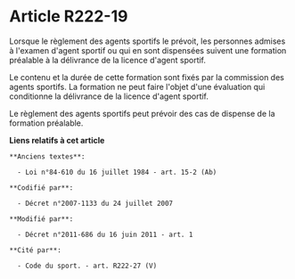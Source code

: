 # Article R222-19

Lorsque le règlement des agents sportifs le prévoit, les personnes admises à l'examen d'agent sportif ou qui en sont
dispensées suivent une formation préalable à la délivrance de la licence d'agent sportif.

Le contenu et la durée de cette formation sont fixés par la commission des agents sportifs. La formation ne peut faire
l'objet d'une évaluation qui conditionne la délivrance de la licence d'agent sportif.

Le règlement des agents sportifs peut prévoir des cas de dispense de la formation préalable.

**Liens relatifs à cet article**

	**Anciens textes**:

	  - Loi n°84-610 du 16 juillet 1984 - art. 15-2 (Ab)

	**Codifié par**:

	  - Décret n°2007-1133 du 24 juillet 2007

	**Modifié par**:

	  - Décret n°2011-686 du 16 juin 2011 - art. 1

	**Cité par**:

	  - Code du sport. - art. R222-27 (V)

